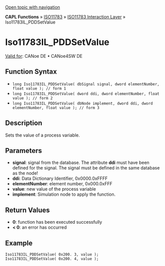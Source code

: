 [Open topic with navigation](../../../../../../CANoeDEFamily.htm#Topics/CAPLFunctions/ISO11783/ISOInteractionLayer/Functions/CAPLfunctionIso11783ILpddsetvalue.md)

**CAPL Functions** » [ISO11783](../../CAPLfunctionsISO11783Overview.md) » [ISO11783 Interaction Layer](../CAPLfunctionsISOILOverview.md) » Iso11783IL_PDDSetValue

# Iso11783IL_PDDSetValue

[Valid for](../../../../Shared/FeatureAvailability.md): CANoe DE • CANoe4SW DE

## Function Syntax

- `long Iso11783IL_PDDSetValue( dbSignal signal, dword elementNumber, float value ); // form 1`
- `long Iso11783IL_PDDSetValue( dword ddi, dword elementNumber, float value ); // form 2`
- `long Iso11783IL_PDDSetValue( dbNode implement, dword ddi, dword elementNumber, float value ); // form 3`

## Description

Sets the value of a process variable.

## Parameters

- **signal**: signal from the database. The attribute **ddi** must have been defined for the signal. The signal must be defined in the same database as the node!
- **ddi**: Data Dictionary Identifier, 0x0000.0xFFFF
- **elementNumber**: element number, 0x000.0xFFF
- **value**: new value of the process variable
- **implement**: Simulation node to apply the function.

## Return Values

- **0**: function has been executed successfully
- **< 0**: an error has occurred

## Example

```plaintext
Iso11783IL_PDDSetValue( 0x200. 3, value );
Iso11783IL_PDDSetValue( 0x200. 4, value );
```
